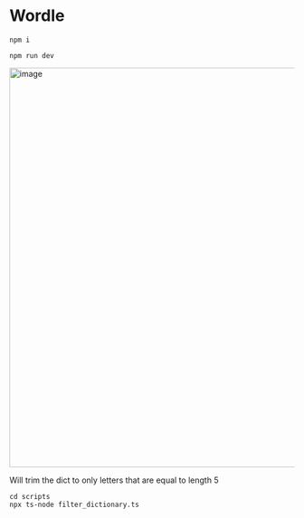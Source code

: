 # Wordle

`npm i` 

`npm run dev`

<img width="706" alt="image" src="https://github.com/user-attachments/assets/a7671bba-2bb8-40c5-8bde-13d9a997fa8d" />

Will trim the dict to only letters that are equal to length 5
```
cd scripts
npx ts-node filter_dictionary.ts
```
